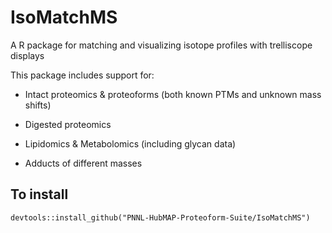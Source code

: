 # IsoMatchMS
A R package for matching and visualizing isotope profiles with trelliscope displays

This package includes support for: 

* Intact proteomics & proteoforms (both known PTMs and unknown mass shifts) 

* Digested proteomics 

* Lipidomics & Metabolomics (including glycan data) 

* Adducts of different masses 

## To install 
`devtools::install_github("PNNL-HubMAP-Proteoform-Suite/IsoMatchMS")`
